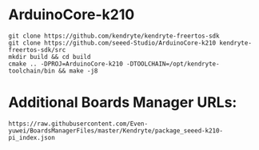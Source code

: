 # ArduinoCore-k210

```
git clone https://github.com/kendryte/kendryte-freertos-sdk
git clone https://github.com/seeed-Studio/ArduinoCore-k210 kendryte-freertos-sdk/src
mkdir build && cd build
cmake .. -DPROJ=ArduinoCore-k210 -DTOOLCHAIN=/opt/kendryte-toolchain/bin && make -j8
```

# Additional Boards Manager URLs:
```
https://raw.githubusercontent.com/Even-yuwei/BoardsManagerFiles/master/Kendryte/package_seeed-k210-pi_index.json
```
